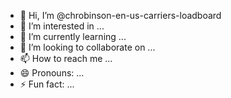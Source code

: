 - 👋 Hi, I’m @chrobinson-en-us-carriers-loadboard
- 👀 I’m interested in ...
- 🌱 I’m currently learning ...
- 💞️ I’m looking to collaborate on ...
- 📫 How to reach me ...
- 😄 Pronouns: ...
- ⚡ Fun fact: ...

<!---
chrobinson-en-us-carriers-loadboard/chrobinson-en-us-carriers-loadboard is a ✨ special ✨ repository because its `README.md` (this file) appears on your GitHub profile.
You can click the Preview link to take a look at your changes.
--->
